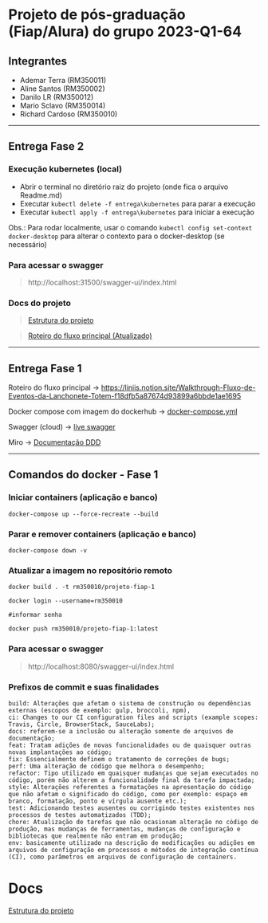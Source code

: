 # Projeto de pós-graduação (Fiap/Alura) do grupo 2023-Q1-64
## Integrantes

- Ademar Terra (RM350011)
- Aline Santos (RM350002)
- Danilo LR (RM350012)
- Mario Sclavo (RM350014)
- Richard Cardoso (RM350010)

---
## Entrega Fase 2

### Execução kubernetes (local)

* Abrir o terminal no diretório raiz do projeto (onde fica o arquivo Readme.md)
* Executar ```kubectl delete -f entrega\kubernetes``` para parar a execução
* Executar ```kubectl apply -f entrega\kubernetes``` para iniciar a execução

Obs.: Para rodar localmente, usar o comando ```kubectl config set-context docker-desktop``` 
para alterar o contexto para o docker-desktop (se necessário)

### Para acessar o swagger

> http://localhost:31500/swagger-ui/index.html

### Docs do projeto

>[Estrutura do projeto](ESTRUTURA.md)

>[Roteiro do fluxo principal (Atualizado)](https://liniis.notion.site/Walkthrough-Fluxo-de-Eventos-da-Lanchonete-Totem-f18dfb5a87674d93899a6bbde1ae1695)

---
## Entrega Fase 1

Roteiro do fluxo principal -> https://liniis.notion.site/Walkthrough-Fluxo-de-Eventos-da-Lanchonete-Totem-f18dfb5a87674d93899a6bbde1ae1695

Docker compose com imagem do dockerhub -> [docker-compose.yml](entrega/docker-compose.yml)

Swagger (cloud) -> [live swagger](https://projeto-fiap-64.cloud/swagger-ui/index.html#/)

Miro -> [Documentação DDD](https://miro.com/app/board/uXjVMJnebyw=/)

---
## Comandos do docker - Fase 1
### Iniciar containers (aplicação e banco)
```
docker-compose up --force-recreate --build
```
### Parar e remover containers (aplicação e banco)
```
docker-compose down -v
```
### Atualizar a imagem no repositório remoto
```
docker build . -t rm350010/projeto-fiap-1

docker login --username=rm350010

#informar senha

docker push rm350010/projeto-fiap-1:latest
```
### Para acessar o swagger

> http://localhost:8080/swagger-ui/index.html

### Prefixos de commit e suas finalidades
```
build: Alterações que afetam o sistema de construção ou dependências externas (escopos de exemplo: gulp, broccoli, npm),
ci: Changes to our CI configuration files and scripts (example scopes: Travis, Circle, BrowserStack, SauceLabs);
docs: referem-se a inclusão ou alteração somente de arquivos de documentação;
feat: Tratam adições de novas funcionalidades ou de quaisquer outras novas implantações ao código;
fix: Essencialmente definem o tratamento de correções de bugs;
perf: Uma alteração de código que melhora o desempenho;
refactor: Tipo utilizado em quaisquer mudanças que sejam executados no código, porém não alterem a funcionalidade final da tarefa impactada;
style: Alterações referentes a formatações na apresentação do código que não afetam o significado do código, como por exemplo: espaço em branco, formatação, ponto e vírgula ausente etc.);
test: Adicionando testes ausentes ou corrigindo testes existentes nos processos de testes automatizados (TDD);
chore: Atualização de tarefas que não ocasionam alteração no código de produção, mas mudanças de ferramentas, mudanças de configuração e bibliotecas que realmente não entram em produção;
env: basicamente utilizado na descrição de modificações ou adições em arquivos de configuração em processos e métodos de integração contínua (CI), como parâmetros em arquivos de configuração de containers.
```

# Docs

[Estrutura do projeto](ESTRUTURA.md)
